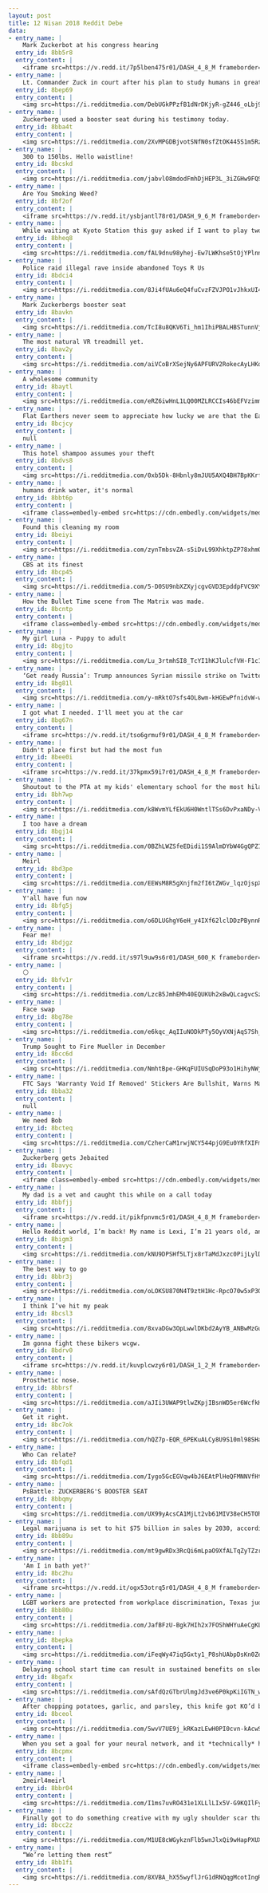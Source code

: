```yaml
---
layout: post
title: 12 Nisan 2018 Reddit Debe
data:
- entry_name: |
    Mark Zuckerbot at his congress hearing
  entry_id: 8bb5r8
  entry_content: |
    <iframe src=https://v.redd.it/7p5lben475r01/DASH_4_8_M frameborder=0></iframe>
- entry_name: |
    Lt. Commander Zuck in court after his plan to study humans in greater detail backfires
  entry_id: 8bep69
  entry_content: |
    <img src=https://i.redditmedia.com/DebUGkPPzfB1dNrDKjyR-gZ446_oLbj93IKoztm9l1s.jpg?s=a976529ed674b4a4a6e674195f6090e7 frameborder=0>
- entry_name: |
    Zuckerberg used a booster seat during his testimony today.
  entry_id: 8bba4t
  entry_content: |
    <img src=https://i.redditmedia.com/2XvMPGDBjvotSNfN0sfZtOK445S1m5RzHu1u4Nk0AvI.jpg?s=0724323290928e8b1ebfd6e1b5927a99 frameborder=0>
- entry_name: |
    300 to 150lbs. Hello waistline!
  entry_id: 8bcskd
  entry_content: |
    <img src=https://i.redditmedia.com/jabvlO8mdodFmhDjHEP3L_3iZGHw9FQSXJ_hBfO42B4.jpg?s=2e4bc7303f81e0d59891462da11e3123 frameborder=0>
- entry_name: |
    Are You Smoking Weed?
  entry_id: 8bf2of
  entry_content: |
    <iframe src=https://v.redd.it/ysbjantl78r01/DASH_9_6_M frameborder=0></iframe>
- entry_name: |
    While waiting at Kyoto Station this guy asked if I want to play two player Game Boy with him. 30 mins well spent.
  entry_id: 8bheq8
  entry_content: |
    <img src=https://i.redditmedia.com/fAL9dnu98yhej-Ew7LWKhse5tOjYPlnnlC5d-k91a_I.jpg?s=32d55ccc97d42bea563414aec1c1850e frameborder=0>
- entry_name: |
    Police raid illegal rave inside abandoned Toys R Us
  entry_id: 8bdci4
  entry_content: |
    <img src=https://i.redditmedia.com/8Ji4fUAu6eQ4fuCvzFZVJPO1vJhkxUI4kg3TFwwhWuE.jpg?s=9a1b303cbf3a674424937f41ba6e5cd6 frameborder=0>
- entry_name: |
    Mark Zuckerbergs booster seat
  entry_id: 8bavkn
  entry_content: |
    <img src=https://i.redditmedia.com/TcI8u8QKV6Ti_hm1IhiPBALHBSTunnVjhTEVGFlsyj4.jpg?s=18c8cb7a3848937cd7ef097fd6b89f86 frameborder=0>
- entry_name: |
    The most natural VR treadmill yet.
  entry_id: 8bav2y
  entry_content: |
    <img src=https://i.redditmedia.com/aiVCoBrXSejNy6APFURV2RokecAyLHKoTQbdEohDMGg.gif?fm=jpg&s=059d35bf72faac01a232b82be1cf9058 frameborder=0>
- entry_name: |
    A wholesome community
  entry_id: 8baytl
  entry_content: |
    <img src=https://i.redditmedia.com/eRZ6iwHnL1LQ00MZLRCCIs46bEFVzimmauyGujo-_Bw.jpg?s=18657c8478eb293c7559ee95f51c2060 frameborder=0>
- entry_name: |
    Flat Earthers never seem to appreciate how lucky we are that the Earth is horizontal rather than vertical
  entry_id: 8bcjcy
  entry_content: |
    null
- entry_name: |
    This hotel shampoo assumes your theft
  entry_id: 8bdvs8
  entry_content: |
    <img src=https://i.redditmedia.com/0xb5Dk-8Hbnly8mJUU5AXQ4BH7BpKKrfTinPol4yX_8.jpg?s=a7d8fd638b9a3b9071e9ca0f763d1a3e frameborder=0>
- entry_name: |
    humans drink water, it's normal
  entry_id: 8bbt6p
  entry_content: |
    <iframe class=embedly-embed src=https://cdn.embedly.com/widgets/media.html?src=https%3A%2F%2Fgfycat.com%2Fifr%2FAnxiousDenseBug&url=https%3A%2F%2Fgfycat.com%2FAnxiousDenseBug&image=https%3A%2F%2Fthumbs.gfycat.com%2FAnxiousDenseBug-size_restricted.gif&key=2aa3c4d5f3de4f5b9120b660ad850dc9&type=text%2Fhtml&schema=gfycat width=320 height=304 scrolling=no frameborder=0 allowfullscreen></iframe>
- entry_name: |
    Found this cleaning my room
  entry_id: 8beiyi
  entry_content: |
    <img src=https://i.redditmedia.com/zynTmbsvZA-s5iDvL99XhktpZP78xhmQS12XpG2cjug.jpg?s=a8a1c14fbf67d6b05edaf22d0b35b26b frameborder=0>
- entry_name: |
    CBS at its finest
  entry_id: 8bcp45
  entry_content: |
    <img src=https://i.redditmedia.com/5-D0SU9nbXZXyjcgvGVD3EpddpFVC9XYUexhkCcisig.jpg?s=9ac89be02602efd138fd37f476923d2f frameborder=0>
- entry_name: |
    How the Bullet Time scene from The Matrix was made.
  entry_id: 8bcntp
  entry_content: |
    <iframe class=embedly-embed src=https://cdn.embedly.com/widgets/media.html?src=https%3A%2F%2Fgfycat.com%2Fifr%2FPerfectFlippantKrill&url=https%3A%2F%2Fgfycat.com%2FPerfectFlippantKrill&image=https%3A%2F%2Fthumbs.gfycat.com%2FPerfectFlippantKrill-size_restricted.gif&key=522baf40bd3911e08d854040d3dc5c07&type=text%2Fhtml&schema=gfycat width=600 height=450 scrolling=no frameborder=0 allowfullscreen></iframe>
- entry_name: |
    My girl Luna - Puppy to adult
  entry_id: 8bgjto
  entry_content: |
    <img src=https://i.redditmedia.com/Lu_3rtmhSI8_TcYI1hKJlulcfVH-F1c1PbXNwiOGrk4.png?s=83f1b5613e84489ade9efa2f0afd04eb frameborder=0>
- entry_name: |
    ‘Get ready Russia’: Trump announces Syrian missile strike on Twitter against ‘Gas Killing Animal’ Assad
  entry_id: 8bg81l
  entry_content: |
    <img src=https://i.redditmedia.com/y-mRktO7sfs4OL8wm-kHGEwPfnidvW-wrx0CTMxJGiI.jpg?s=b2a8bf80ec50da7ef96c6a7f535b717d frameborder=0>
- entry_name: |
    I got what I needed. I'll meet you at the car
  entry_id: 8bg67n
  entry_content: |
    <iframe src=https://v.redd.it/tso6grmuf9r01/DASH_4_8_M frameborder=0></iframe>
- entry_name: |
    Didn't place first but had the most fun
  entry_id: 8bee0i
  entry_content: |
    <iframe src=https://v.redd.it/37kpmx59i7r01/DASH_4_8_M frameborder=0></iframe>
- entry_name: |
    Shoutout to the PTA at my kids' elementary school for the most hilariously honest fundraiser I've ever seen.
  entry_id: 8bh7wp
  entry_content: |
    <img src=https://i.redditmedia.com/k8WvmYLfEkU6H0WntlTSs6DvPxaNDy-V2jelXM9Oyh8.jpg?s=f1d07bcfe3ca778906c133cb2cd6b45e frameborder=0>
- entry_name: |
    I too have a dream
  entry_id: 8bgj14
  entry_content: |
    <img src=https://i.redditmedia.com/0BZhLWZSfeEDidi1S9AlmDYbW4GgQPZ1QQnbIn2UBJk.jpg?s=16ffac2cd4c15fe69aa2fe28c92f2fc1 frameborder=0>
- entry_name: |
    Meirl
  entry_id: 8bd3pe
  entry_content: |
    <img src=https://i.redditmedia.com/EEWsM8R5gXnjfm2fI6tZWGv_lqzOjspXgsC2VYP2gmA.jpg?s=a8054dbcd2a228f89b6b774b84655749 frameborder=0>
- entry_name: |
    Y'all have fun now
  entry_id: 8bfg5j
  entry_content: |
    <img src=https://i.redditmedia.com/o6DLUGhgY6eH_y4IXf62lclDDzPBynnRUxiwfTEUjNI.jpg?s=0b8dec13d28484de0aab4d34b4edcc4d frameborder=0>
- entry_name: |
    Fear me!
  entry_id: 8bdjgz
  entry_content: |
    <iframe src=https://v.redd.it/s97l9uw9s6r01/DASH_600_K frameborder=0></iframe>
- entry_name: |
    ⚪️
  entry_id: 8bfv1r
  entry_content: |
    <img src=https://i.redditmedia.com/LzcB5JmhEMh40EQUKUh2xBwQLcagvcSz0qMbGnS1YdY.jpg?s=b0666b84526db1a207aac72033f1c8f9 frameborder=0>
- entry_name: |
    Face swap
  entry_id: 8bg78e
  entry_content: |
    <img src=https://i.redditmedia.com/e6kqc_AqIIuNODkPTy5OyVXNjAqS7Sh_nBjLCGPZlYc.jpg?s=c5d56a9a3d43b8ce4ff81f6ca6d1cc97 frameborder=0>
- entry_name: |
    Trump Sought to Fire Mueller in December
  entry_id: 8bcc6d
  entry_content: |
    <img src=https://i.redditmedia.com/NmhtBpe-GHKqFUIUSqDoP93o1HihyNWj8LR8Q5_0n4g.jpg?s=c46d82f988f63299150b3ef9cccbb331 frameborder=0>
- entry_name: |
    FTC Says 'Warranty Void If Removed' Stickers Are Bullshit, Warns Manufacturers - Federal law says you can repair your own things, and manufacturers cannot force you to use their own repair services.
  entry_id: 8bba32
  entry_content: |
    null
- entry_name: |
    We need Bob
  entry_id: 8bcteq
  entry_content: |
    <img src=https://i.redditmedia.com/CzherCaM1rwjNCY544pjG9Eu0YRfXIFmQTY6KTfNp2U.jpg?s=1f891322132e029d00e68d413ae345f0 frameborder=0>
- entry_name: |
    Zuckerberg gets Jebaited
  entry_id: 8bavyc
  entry_content: |
    <iframe class=embedly-embed src=https://cdn.embedly.com/widgets/media.html?src=https%3A%2F%2Fclips.twitch.tv%2Fembed%3Fclip%3DGorgeousFunnyNeanderthalBIRB%26autoplay%3Dfalse&url=https%3A%2F%2Fclips.twitch.tv%2FGorgeousFunnyNeanderthalBIRB&image=https%3A%2F%2Fclips-media-assets.twitch.tv%2F222842783-preview.jpg&key=522baf40bd3911e08d854040d3dc5c07&type=text%2Fhtml&schema=twitch width=600 height=340 scrolling=no frameborder=0 allowfullscreen></iframe>
- entry_name: |
    My dad is a vet and caught this while on a call today
  entry_id: 8bbfjj
  entry_content: |
    <iframe src=https://v.redd.it/pikfpnvmc5r01/DASH_4_8_M frameborder=0></iframe>
- entry_name: |
    Hello Reddit world, I’m back! My name is Lexi, I’m 21 years old, and after 341 days of fighting I’m officially CANCER FREE!
  entry_id: 8bigm3
  entry_content: |
    <img src=https://i.redditmedia.com/kNU9DPSHf5LTjx8rTaMdJxzc0PijLylDu-UYUpWi6DE.jpg?s=003e42aef1e22297eec360fa83d23bf3 frameborder=0>
- entry_name: |
    The best way to go
  entry_id: 8bbr3j
  entry_content: |
    <img src=https://i.redditmedia.com/oLOKSU870N4T9ztH1Hc-RpcO70w5xP3OOV7k5_3O7Tk.jpg?s=eccaa6dd7d544afcdd4956658023b191 frameborder=0>
- entry_name: |
    I think I’ve hit my peak
  entry_id: 8bcsl3
  entry_content: |
    <img src=https://i.redditmedia.com/8xvaDGw3OpLwwlDKbd2AyYB_ANBwMzGuAkjZ7KPODAk.jpg?s=c2d4996b25abe0e99ec38f4e548b39ff frameborder=0>
- entry_name: |
    Im gonna fight these bikers wcgw.
  entry_id: 8bdrv0
  entry_content: |
    <iframe src=https://v.redd.it/kuvplcwzy6r01/DASH_1_2_M frameborder=0></iframe>
- entry_name: |
    Prosthetic nose.
  entry_id: 8bbrsf
  entry_content: |
    <img src=https://i.redditmedia.com/aJIi3UWAP9tlwZKpjIBsnWD5er6WcfkH2eetGbEm3_k.gif?fm=jpg&s=3bcc4b5238382a4fc49ae2c752fc46ff frameborder=0>
- entry_name: |
    Get it right.
  entry_id: 8bc7ok
  entry_content: |
    <img src=https://i.redditmedia.com/hQZ7p-EQR_6PEKuALCy8U9S10ml98SHa3hDSf1oSCsM.jpg?s=d824747fd01db6d13fb537c37cf72687 frameborder=0>
- entry_name: |
    Who Can relate?
  entry_id: 8bfqd1
  entry_content: |
    <img src=https://i.redditmedia.com/Iygo5GcEGVqw4bJ6EAtPlHeQFMNNVfHtH7M7hP3q_hw.jpg?s=a3bbc96649bff685645c4b67405a30a8 frameborder=0>
- entry_name: |
    PsBattle: ZUCKERBERG'S BOOSTER SEAT
  entry_id: 8bbqmy
  entry_content: |
    <img src=https://i.redditmedia.com/UX99yAcsCA1MjLt2vb61MIV38eCH5TOhdp4kpn0ImpA.jpg?s=4aef0006d0b8ed3b5f7bc93ada698b1e frameborder=0>
- entry_name: |
    Legal marijuana is set to hit $75 billion in sales by 2030, according to a note from analysts at the investment bank Cowen. Weed is already putting pressure on alcohol sales. In states that have legalized marijuana, binge drinking rates are declining.
  entry_id: 8bb89u
  entry_content: |
    <img src=https://i.redditmedia.com/mt9gwRDx3RcQi6mLpaO9XfALTqZyTZzrwQ_Cth3qEAA.jpg?s=92bd588a041f56612707f598423a72e7 frameborder=0>
- entry_name: |
    'Am I in bath yet?'
  entry_id: 8bc2hu
  entry_content: |
    <iframe src=https://v.redd.it/ogx53otrq5r01/DASH_4_8_M frameborder=0></iframe>
- entry_name: |
    LGBT workers are protected from workplace discrimination, Texas judge says in 'earth-shattering' new ruling | LGBT | Dallas News
  entry_id: 8bb80u
  entry_content: |
    <img src=https://i.redditmedia.com/JafBFzU-Bgk7HIh2x7FOShWHYuAeCgKLj0b9cjK8OXY.jpg?s=cb506e94f5c1be6de540c5094dbb6f10 frameborder=0>
- entry_name: |
  entry_id: 8bepka
  entry_content: |
    <img src=https://i.redditmedia.com/iFeqWy47iq5Gxty1_P8shUAbpDsKn0Ze87Erchqx4XY.jpg?s=e99b5721c7d833c513a4fa5f58d6f636 frameborder=0>
- entry_name: |
    Delaying school start time can result in sustained benefits on sleep duration, daytime alertness, and mental well-being even within a culture where trading sleep for academic success is widespread, based on a study of 375 students in grades 7–10 from an all-girls’ secondary school in Singapore.
  entry_id: 8bgafx
  entry_content: |
    <img src=https://i.redditmedia.com/sAfdQzGTbrUlmgJd3ve6P0kpKiIGTN_wEpiMP7YoI-I.jpg?s=0d8650460616bd47b0bfadc6245b2c1c frameborder=0>
- entry_name: |
    After chopping potatoes, garlic, and parsley, this knife got KO’d by the butter.
  entry_id: 8bceol
  entry_content: |
    <img src=https://i.redditmedia.com/5wvV7UE9j_kRKazLEwH0PI0cvn-kAcwSktXm5m3MavQ.jpg?s=79cb71e151103865bd77372750efabce frameborder=0>
- entry_name: |
    When you set a goal for your neural network, and it *technically* has the correct output.
  entry_id: 8bcpmx
  entry_content: |
    <iframe class=embedly-embed src=https://cdn.embedly.com/widgets/media.html?src=https%3A%2F%2Fgfycat.com%2Fifr%2FGoodnaturedSnoopyHellbender&url=https%3A%2F%2Fgfycat.com%2FGoodnaturedSnoopyHellbender&image=https%3A%2F%2Fthumbs.gfycat.com%2FGoodnaturedSnoopyHellbender-size_restricted.gif&key=522baf40bd3911e08d854040d3dc5c07&type=text%2Fhtml&schema=gfycat width=600 height=338 scrolling=no frameborder=0 allowfullscreen></iframe>
- entry_name: |
    2meirl4meirl
  entry_id: 8bbr04
  entry_content: |
    <img src=https://i.redditmedia.com/I1ms7uvRO431e1XLLlLIx5V-G9KQIlFyk6ziWmGlr7c.jpg?s=3eaf678376f3e8595defec1cebe4d29e frameborder=0>
- entry_name: |
    Finally got to do something creative with my ugly shoulder scar thanks to Chris Earnhart at Arcade Tattoo, CA.
  entry_id: 8bcc2z
  entry_content: |
    <img src=https://i.redditmedia.com/M1UE8cWGykznFlb5wnJlxQi9wHapPXUXsFYXuSir0ag.jpg?s=22061fd67508ebecea176e0dd267f87f frameborder=0>
- entry_name: |
    “We’re letting them rest”
  entry_id: 8bb1fi
  entry_content: |
    <img src=https://i.redditmedia.com/8XVBA_hX55wyflJrG1dRNQqgMcotIngRvAB2FuM74ZA.jpg?s=64767acb695b4f7977d7306a8ada2f24 frameborder=0>
---
```

